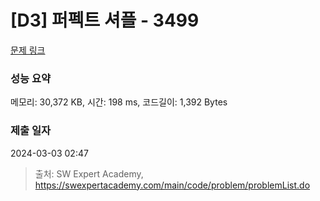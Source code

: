 # [D3] 퍼펙트 셔플 - 3499 

[문제 링크](https://swexpertacademy.com/main/code/problem/problemDetail.do?contestProbId=AWGsRbk6AQIDFAVW) 

### 성능 요약

메모리: 30,372 KB, 시간: 198 ms, 코드길이: 1,392 Bytes

### 제출 일자

2024-03-03 02:47



> 출처: SW Expert Academy, https://swexpertacademy.com/main/code/problem/problemList.do